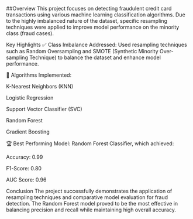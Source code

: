 ##Overview
This project focuses on detecting fraudulent credit card transactions using various machine learning classification algorithms. Due to the highly imbalanced nature of the dataset, specific resampling techniques were applied to improve model performance on the minority class (fraud cases).

Key Highlights
✅ Class Imbalance Addressed:
Used resampling techniques such as Random Oversampling and SMOTE (Synthetic Minority Over-sampling Technique) to balance the dataset and enhance model performance.

🤖 Algorithms Implemented:

K-Nearest Neighbors (KNN)

Logistic Regression

Support Vector Classifier (SVC)

Random Forest

Gradient Boosting

🏆 Best Performing Model:
Random Forest Classifier, which achieved:

Accuracy: 0.99

F1-Score: 0.80

AUC Score: 0.96

Conclusion
The project successfully demonstrates the application of resampling techniques and comparative model evaluation for fraud detection. The Random Forest model proved to be the most effective in balancing precision and recall while maintaining high overall accuracy.



